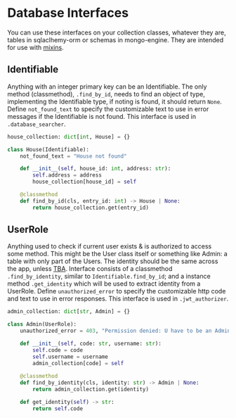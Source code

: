 # Database Interfaces
You can use these interfaces on your collection classes, whatever they are, tables in sqlaclhemy-orm or schemas in mongo-engine. They are intended for use with [mixins](./decorator-mixins.md).

## Identifiable
Anything with an integer primary key can be an Identifiable. The only method (classmethod), `.find_by_id`, needs to find an object of type, implementing the Identifiable type, if noting is found, it should return `None`. Define `not_found_text` to specify the customizable text to use in error messages if the Identifiable is not found. This interface is used in `.database_searcher`.

```py
house_collection: dict[int, House] = {}

class House(Identifiable):
    not_found_text = "House not found"

    def __init__(self, house_id: int, address: str):
        self.address = address
        house_collection[house_id] = self

    @classmethod
    def find_by_id(cls, entry_id: int) -> House | None:
        return house_collection.get(entry_id)
```

## UserRole
Anything used to check if current user exists & is authorized to access some method. This might be the User class itself or something like Admin: a table with only part of the Users. The identity should be the same across the app, unless [TBA](). Interface consists of a classmethod `.find_by_identity`, similar to `Identifiable.find_by_id`; and a instance method `.get_identity` which will be used to extract identity from a UserRole. Define `unauthorized_error` to specify the customizable http code and text to use in error responses. This interface is used in `.jwt_authorizer`.

```py
admin_collection: dict[str, Admin] = {}

class Admin(UserRole):
    unauthorized_error = 403, "Permission denied: U have to be an Admin!"

    def __init__(self, code: str, username: str):
        self.code = code
        self.username = username
        admin_collection[code] = self
    
    @classmethod
    def find_by_identity(cls, identity: str) -> Admin | None:
        return admin_collection.get(identity)

    def get_identity(self) -> str:
        return self.code
```
